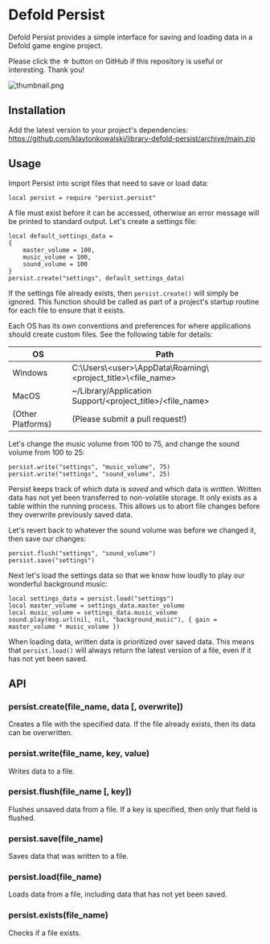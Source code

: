 # Defold Persist

Defold Persist provides a simple interface for saving and loading data in a Defold game engine project.

Please click the ☆ button on GitHub if this repository is useful or interesting. Thank you!

![thumbnail.png](https://github.com/klaytonkowalski/library-defold-persist/blob/main/assets/images/thumbnail.png?raw=true)

## Installation

Add the latest version to your project's dependencies:  
https://github.com/klaytonkowalski/library-defold-persist/archive/main.zip

## Usage

Import Persist into script files that need to save or load data:

```
local persist = require "persist.persist"
```

A file must exist before it can be accessed, otherwise an error message will be printed to standard output. Let's create a settings file:

```
local default_settings_data =
{
    master_volume = 100,
    music_volume = 100,
    sound_volume = 100
}
persist.create("settings", default_settings_data)
```

If the settings file already exists, then `persist.create()` will simply be ignored. This function should be called as part of a project's startup routine for each file to ensure that it exists.

Each OS has its own conventions and preferences for where applications should create custom files. See the following table for details:

| OS | Path |
| -- | ---- |
| Windows | C:\\Users\\\<user>\\AppData\\Roaming\\\<project_title>\\\<file_name> |
| MacOS | ~/Library/Application Support/<project_title>/<file_name> |
| (Other Platforms) | (Please submit a pull request!) |

Let's change the music volume from 100 to 75, and change the sound volume from 100 to 25:

```
persist.write("settings", "music_volume", 75)
persist.write("settings", "sound_volume", 25)
```

Persist keeps track of which data is *saved* and which data is *written*. Written data has not yet been transferred to non-volatile storage. It only exists as a table within the running process. This allows us to abort file changes before they overwrite previously saved data.

Let's revert back to whatever the sound volume was before we changed it, then save our changes:

```
persist.flush("settings", "sound_volume")
persist.save("settings")
```

Next let's load the settings data so that we know how loudly to play our wonderful background music:

```
local settings_data = persist.load("settings")
local master_volume = settings_data.master_volume
local music_volume = settings_data.music_volume
sound.play(msg.url(nil, nil, "background_music"), { gain = master_volume * music_volume })
```

When loading data, written data is prioritized over saved data. This means that `persist.load()` will always return the latest version of a file, even if it has not yet been saved.

## API

### persist.create(file_name, data [, overwrite])

Creates a file with the specified data. If the file already exists, then its data can be overwritten.

### persist.write(file_name, key, value)

Writes data to a file.

### persist.flush(file_name [, key])

Flushes unsaved data from a file. If a key is specified, then only that field is flushed.

### persist.save(file_name)

Saves data that was written to a file.

### persist.load(file_name)

Loads data from a file, including data that has not yet been saved.

### persist.exists(file_name)

Checks if a file exists.
